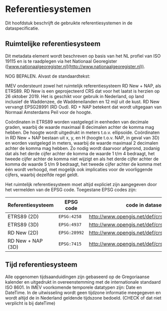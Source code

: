 Referentiesystemen
==================

Dit hoofdstuk beschrijft de gebruikte referentiesystemen in de dataspecificatie.

Ruimtelijke referentiesysteem
-----------------------------

Dit metadata element wordt beschreven op basis van het NL profiel van ISO 19115
en is te raadplegen via het Nationaal Georegister
([www.nationaalgeoregister.nl](http://www.nationaalgeoregister.nl)).

NOG BEPALEN. Alvast de standaardtekst:


IMEV ondersteunt zowel het ruimtelijk referentiesysteem RD New + NAP,
als ETRS89. RD New is een geprojecteerd CRS dat voor het laatst is herzien op 26
oktober 2019. Het is geschikt voor gebruik in Nederland, op land inclusief de
Waddenzee, de Waddeneilanden en 12 mijl uit de kust. RD New vervangt EPSG28991
(RD Oud). RD + NAP betekent dat wordt uitgegaan van Normaal Amsterdams Peil voor
de hoogte.

Coördinaten in ETRS89 worden vastgelegd in eenheden van decimale graden, waarbij
de waarde maximaal 8 decimalen achter de komma mag hebben. De hoogte wordt
uitgedrukt in meters t.o.v. ellipsoide. Coördinaten in RD New + NAP bestaan uit
x, y, en H (hoogte t.o.v. NAP, in geval van 3D) en worden vastgelegd in meters,
waarbij de waarde maximaal 2 decimalen achter de komma mag hebben. Zo nodig
wordt daarvoor afgerond, zodanig dat als het derde cijfer achter de komma de
waarde 1 t/m 4 bedraagt, het tweede cijfer achter de komma niet wijzigt en als
het derde cijfer achter de komma de waarde 5 t/m 9 bedraagt, het tweede cijfer
achter de komma met één wordt verhoogd, met mogelijk ook implicaties voor de
voorliggende cijfers, waarbij dezelfde regel geldt.

Het ruimtelijk referentiesysteem moet altijd expliciet zijn aangegeven door het
vermelden van de EPSG code. Toegestane EPSG codes zijn:

| Referentiesysteem | EPSG code    | code in dataset
|-------------------|--------------|--------------------------------------------|
| ETRS89 (2D)       | `EPSG:4258`  |http://www.opengis.net/def/crs/EPSG/0/4258
| ETRS89 (3D)       | `EPSG:4937`  |http://www.opengis.net/def/crs/EPSG/0/4937
| RD New (2D)       | `EPSG:28992` |http://www.opengis.net/def/crs/EPSG/0/28992
| RD New + NAP (3D) | `EPSG:7415`  |http://www.opengis.net/def/crs/EPSG/0/7415



Tijd referentiesysteem
----------------------

Alle opgenomen tijdsaanduidingen zijn gebaseerd op de Gregoriaanse kalender en uitgedrukt in overeenstemming met de internationale standaard ISO 8601. In IMEV voorkomende temporele datatypen zijn: Date en DateTime. In de uitwisseling wordt geen tijdzone informatie meegegeven en wordt altijd de in Nederland geldende tijdszone bedoeld. (CHECK of dat niet verplicht is bij dateTime)
